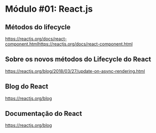 # Módulo #01: React.js

## Métodos do lifecycle

https://reactjs.org/docs/react-component.htmlhttps://reactjs.org/docs/react-component.html

## Sobre os novos métodos do Lifecycle do React

https://reactjs.org/blog/2018/03/27/update-on-async-rendering.html

## Blog do React

https://reactjs.org/blog

## Documentação do React

https://reactjs.org/blog
